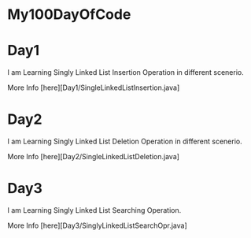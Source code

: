 # My100DayOfCode
# Day1
I am Learning Singly Linked List Insertion Operation in different scenerio.

More Info [here][Day1/SingleLinkedListInsertion.java]

# Day2
I am Learning Singly Linked List Deletion Operation in different scenerio.

More Info [here][Day2/SingleLinkedListDeletion.java]

# Day3
I am Learning Singly Linked List Searching Operation.

More Info [here][Day3/SinglyLinkedListSearchOpr.java]

